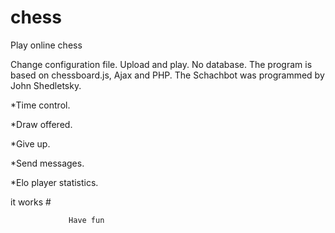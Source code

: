 chess
=====

Play online chess

Change configuration file.
Upload and play.
No database. The program is based on chessboard.js, Ajax and PHP.
The Schachbot was programmed by John Shedletsky.

*Time control.

*Draw offered.

*Give up.

*Send messages.

*Elo player statistics.

it works #
                 
                 Have fun

